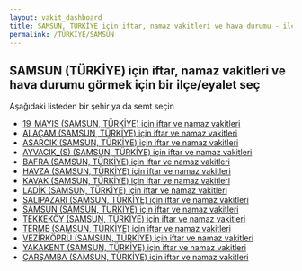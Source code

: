 ```yaml
---
layout: vakit_dashboard
title: SAMSUN, TÜRKİYE için iftar, namaz vakitleri ve hava durumu - ilçe/eyalet seç
permalink: /TÜRKİYE/SAMSUN
---
```


## SAMSUN (TÜRKİYE) için iftar, namaz vakitleri ve hava durumu  görmek için bir ilçe/eyalet seç

Aşağıdaki listeden bir şehir ya da semt seçin

* [19_MAYIS (SAMSUN, TÜRKİYE) için iftar ve namaz vakitleri](/TÜRKİYE/SAMSUN/19_MAYIS)
* [ALAÇAM (SAMSUN, TÜRKİYE) için iftar ve namaz vakitleri](/TÜRKİYE/SAMSUN/ALAÇAM)
* [ASARCIK (SAMSUN, TÜRKİYE) için iftar ve namaz vakitleri](/TÜRKİYE/SAMSUN/ASARCIK)
* [AYVACIK_(S) (SAMSUN, TÜRKİYE) için iftar ve namaz vakitleri](/TÜRKİYE/SAMSUN/AYVACIK_(S))
* [BAFRA (SAMSUN, TÜRKİYE) için iftar ve namaz vakitleri](/TÜRKİYE/SAMSUN/BAFRA)
* [HAVZA (SAMSUN, TÜRKİYE) için iftar ve namaz vakitleri](/TÜRKİYE/SAMSUN/HAVZA)
* [KAVAK (SAMSUN, TÜRKİYE) için iftar ve namaz vakitleri](/TÜRKİYE/SAMSUN/KAVAK)
* [LADİK (SAMSUN, TÜRKİYE) için iftar ve namaz vakitleri](/TÜRKİYE/SAMSUN/LADİK)
* [SALIPAZARI (SAMSUN, TÜRKİYE) için iftar ve namaz vakitleri](/TÜRKİYE/SAMSUN/SALIPAZARI)
* [SAMSUN (SAMSUN, TÜRKİYE) için iftar ve namaz vakitleri](/TÜRKİYE/SAMSUN/SAMSUN)
* [TEKKEKÖY (SAMSUN, TÜRKİYE) için iftar ve namaz vakitleri](/TÜRKİYE/SAMSUN/TEKKEKÖY)
* [TERME (SAMSUN, TÜRKİYE) için iftar ve namaz vakitleri](/TÜRKİYE/SAMSUN/TERME)
* [VEZİRKÖPRÜ (SAMSUN, TÜRKİYE) için iftar ve namaz vakitleri](/TÜRKİYE/SAMSUN/VEZİRKÖPRÜ)
* [YAKAKENT (SAMSUN, TÜRKİYE) için iftar ve namaz vakitleri](/TÜRKİYE/SAMSUN/YAKAKENT)
* [ÇARŞAMBA (SAMSUN, TÜRKİYE) için iftar ve namaz vakitleri](/TÜRKİYE/SAMSUN/ÇARŞAMBA)

<script type="text/javascript">
  var GLOBAL_COUNTRY = 'TÜRKİYE';
  var GLOBAL_CITY = 'SAMSUN';
  var GLOBAL_STATE = 'SAMSUN';
</script>
